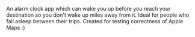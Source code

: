 An alarm clock app which can wake you up before you reach your destination so you don't wake up miles away from it. Ideal for people who fall asleep between their trips. Created for testing correctness of Apple Maps  :)
